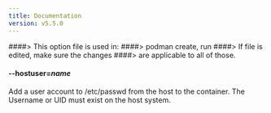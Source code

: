 ```yaml
---
title: Documentation
version: v5.5.0
---
```


####> This option file is used in:
####>   podman create, run
####> If file is edited, make sure the changes
####> are applicable to all of those.
#### **--hostuser**=*name*

Add a user account to /etc/passwd from the host to the container. The Username
or UID must exist on the host system.
